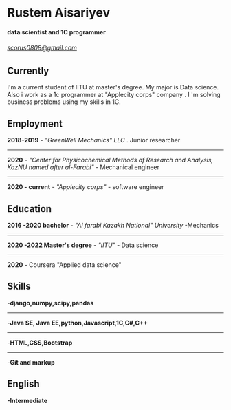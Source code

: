 # Rustem Aisariyev
#### data scientist and 1C programmer
###### scorus0808@gmail.com
## Currently
I'm a current student of IITU at master's degree. My major is  Data science. Also i work as a 1c programmer at "Applecity corps" company . I 'm solving business problems using my skills in 1C. 
## Employment
**2018-2019** - *"GreenWell Mechanics" LLC* . Junior researcher

---

**2020** - *"Center for Physicochemical Methods of Research and Analysis, KazNU named after al-Farabi"* - Mechanical engineer

---

 **2020 - current** - *"Applecity corps"* - software engineer
 ## Education
 **2016 -2020 bachelor**  - *"Al farabi Kazakh National" University* -Mechanics 
 
 ---
 
 **2020 -2022 Master's degree** - *"IITU"* - Data science
 
 ---
 
 **2020** - Coursera "Applied data science"
 ## Skills
 -**django,numpy,scipy,pandas**

---

 -**Java SE, Java EE,python,Javascript,1C,C#,C++**
 
 ---
 
 -**HTML,CSS,Bootstrap**

---

 -**Git and markup**
 
 ## English
 **-Intermediate**
 ## 
